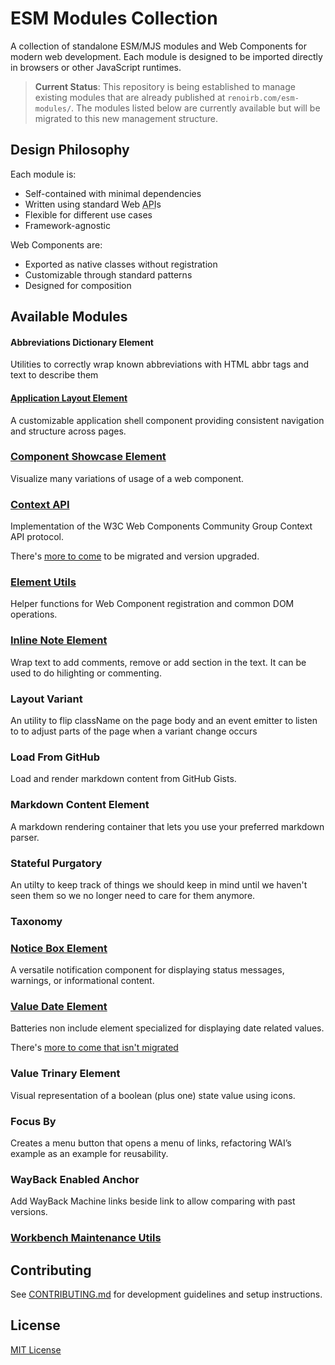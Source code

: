 # ESM Modules Collection

A collection of standalone ESM/MJS modules and Web Components for modern web
development. Each module is designed to be imported directly in browsers or
other JavaScript runtimes.

> **Current Status**: This repository is being established to manage existing
> modules that are already published at `renoirb.com/esm-modules/`. The modules
> listed below are currently available but will be migrated to this new
> management structure.

## Design Philosophy

Each module is:

- Self-contained with minimal dependencies
- Written using standard Web
  <abbr title="Application Programming Interface">API</abbr>s
- Flexible for different use cases
- Framework-agnostic

Web Components are:

- Exported as native classes without registration
- Customizable through standard patterns
- Designed for composition

## Available Modules

#### Abbreviations Dictionary Element

Utilities to correctly wrap known abbreviations with HTML abbr tags and text to
describe them

<!-- TODO: Migrate

- https://github.com/renoirb/site/blob/2020/lib/model/abbreviations.ts

Other possible names:
- abbr-injector
- abbr-expander
- abbr-processor
- abbr-annotator

Input:

```html
<abbr-dictionary>
  It's best we leverage HTML by its original principles first before *trying* to reimplement what's native
</abbr-dictionary>
```

Output:

```html
<abbr-dictionary>
  It's best we leverage <abbr title="Hyper Text Markup Language">HTML</abbr> by its original principles first before *trying* to reimplement what's native
</abbr-dictionary>
```
-->

#### [Application Layout Element](./packages/app-layout-element/README.md)

A customizable application shell component providing consistent navigation and
structure across pages.

<!-- TODO: Migrate AppLayoutElement
-->

### [Component Showcase Element](./packages/component-showcase-element/README.md)

Visualize many variations of usage of a web component.

### [Context API](./packages/context-api/README.md)

Implementation of the W3C Web Components Community Group Context API protocol.

There's [more to come](./packages/context-api/README.md#more-to-come) to be
migrated and version upgraded.

<!-- TODO: ^ -->

### [Element Utils](./packages/element-utils/README.md)

Helper functions for Web Component registration and common DOM operations.

<!-- TODO: Migrate

- DOM Coercion
  - https://gist.github.com/renoirb/3cb1622d7304efc713e3a8ff28b828d3
    - coerceGlobalWindow
    - coerceOwnerDocument
    - assertsIsDocument
  - https://gist.github.com/renoirb/850de479d101af6928643775c12524b1#file-reactivity-ts-L7-L37
    - assertsIsScalarOnlyRecord
    - assertsIsRecord
  - https://gist.github.com/renoirb/16f391e0cbd4e4e04f368c06b396e650#isobject
    - isObject
    - isHtmlElement
    - isElement
    - isNode
    - createReadOnlySet
-->

### [Inline Note Element](./packages/inline-note-element/README.md)

Wrap text to add comments, remove or add section in the text. It can be used to
do hilighting or commenting.

### Layout Variant

An utility to flip className on the page body and an event emitter to listen to
to adjust parts of the page when a variant change occurs

<!-- TODO: Migrate

- https://gist.github.com/renoirb/850de479d101af6928643775c12524b1?permalink_comment_id=3769449#gistcomment-3769449
  - See notes about Observable from vue/runtime-dom-tests and microsoft/fast observables
- https://gist.github.com/renoirb/16f391e0cbd4e4e04f368c06b396e650#layoutvariant
- https://renoirb.com/esm-modules/layout-variant.mjs

-->

### Load From GitHub

Load and render markdown content from GitHub Gists.

<!-- TODO: Migrate loadFromGitHub -->

### Markdown Content Element

A markdown rendering container that lets you use your preferred markdown parser.

<!-- TODO: Migrate

- MarkdownContentElement markdown-content
- https://gist.github.com/renoirb/21e31aab8d4cbcebb24afede7c49e449 and currency amount
-->

### Stateful Purgatory

An utilty to keep track of things we should keep in mind until we haven't seen
them so we no longer need to care for them anymore.

<!-- TODO: Migrate

- https://gist.github.com/renoirb/400c50986eaefd9b9b8936d44a6e670b

With notificaiton channel? https://gist.github.com/renoirb/e9d82c18077e45dbd09de4e0936773a7

-->

### Taxonomy

<!-- TODO: Migrate

That'll also be the first in TypeScript to remain in TypeScript, to work on transpilation.

- labeler https://github.com/renoirb/site/blob/2020/lib/model/labeler.ts
- https://github.com/renoirb/site/blob/2020/lib/model/taxonomy.ts
- display tags https://github.com/renoirb/site/blob/2020/components/AppArticleTags.vue
- `nuxtPageAsyncDataForTaxonomyList`  https://github.com/renoirb/site/blob/2020/lib/model/content/model.ts#L253

-->

### [Notice Box Element](./packages/notice-box-element/README.md)

A versatile notification component for displaying status messages, warnings, or
informational content.

### [Value Date Element](./packages/value-date-element/README.md)

Batteries non include element specialized for displaying date related values.

There's
[more to come that isn't migrated](./packages/value-date-element/README.md#more-to-come)

<!-- TODO: moar -->

### Value Trinary Element

Visual representation of a boolean (plus one) state value using icons.

<!-- TODO: Migrate ValueBooleanElement

- https://gist.github.com/renoirb/8f32a7c4738bbdee7479c78fd0d2bffe

-->

### Focus By

Creates a menu button that opens a menu of links, refactoring WAI’s example as
an example for reusability.

<!-- TODO: Migrate

- https://gist.github.com/renoirb/c14050700e634099646823abead68c8f

-->

### WayBack Enabled Anchor

Add WayBack Machine links beside link to allow comparing with past versions.

<!-- TODO: Migrate

- https://github.com/renoirb/site/blob/2020/components/global/AppLinkCompareItem.ts

Other possible names:
- archive-linked-anchor
- wayback-enabled-anchor
- version-history-anchor


Input example:

```html
<p>
  Lorem Ipsum dolor
  <a
    href="https://example.org/foo/bar"
    data-wayback="111111 222222 333333"
   >
     sit amet
   </a>
   etcetera
</p>
```

Output:

```html
<p>
  Lorem Ipsum dolor
  <span data-with-alternate-versions>
    <a href="https://example.org/foo/bar">sit amet</a>
    <small>(
      <a href="https://web.archive.org/web/111111/http://example.org/" title="WayBack Machine as of 111111">😀</a>
    )</small>
  </span>
  etcetera
</p>
```
-->

### [Workbench Maintenance Utils](./packages/workbench-maintenance-utils/README.md)

## Contributing

See [CONTRIBUTING.md](./CONTRIBUTING.md) for development guidelines and setup
instructions.

## License

[MIT License](./LICENSE.md)
